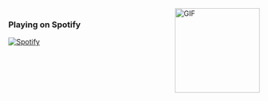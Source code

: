 <img align="right" alt="GIF" height="170px" src="https://media.giphy.com/media/J5B1Y8QZnzXXbLQIBu/giphy.gif" />

### Playing on Spotify

[![Spotify](https://novatorem.bgstatic.vercel.app/api/spotify)](https://open.spotify.com/user/6s6pbtefezpookh8gwnkko15v)